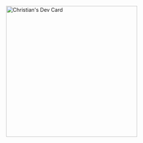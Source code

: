 <a href="https://app.daily.dev/run_cdm"><img src="https://api.daily.dev/devcards/v2/3PKYr1Z5A5lqxGm2breWQ.png?r=2kr&type=default" width="356" alt="Christian's Dev Card"/></a>

<!--
**chansenGit/chansenGit** is a ✨ _special_ ✨ repository because its `README.md` (this file) appears on your GitHub profile.

Here are some ideas to get you started:

- 🔭 I’m currently working on ...
- 🌱 I’m currently learning ...
- 👯 I’m looking to collaborate on ...
- 🤔 I’m looking for help with ...
- 💬 Ask me about ...
- 📫 How to reach me: ...
- 😄 Pronouns: ...
- ⚡ Fun fact: ...
-->
